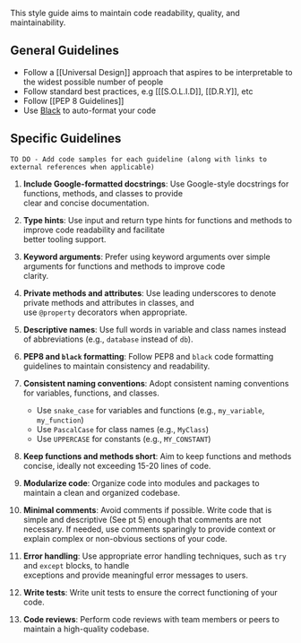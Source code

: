
  
This style guide aims to maintain code readability, quality, and maintainability. 
  
## General Guidelines  

- Follow a [[Universal Design]] approach that aspires to be interpretable to the widest possible number of people 
- Follow standard best practices, e.g  [[[S.O.L.I.D]], [[D.R.Y]], etc
- Follow  [[PEP 8 Guidelines]]
- Use  [Black](https://black.readthedocs.io/en/stable/) to auto-format your code


## Specific Guidelines

```
TO DO - Add code samples for each guideline (along with links to external references when applicable)
```
  
1. **Include Google-formatted docstrings**: Use Google-style docstrings for functions, methods, and classes to provide  
   clear and concise documentation.  
  
2. **Type hints**: Use input and return type hints for functions and methods to improve code readability and facilitate  
   better tooling support.  
  
3. **Keyword arguments**: Prefer using keyword arguments over simple arguments for functions and methods to improve code  
   clarity.  
  
4. **Private methods and attributes**: Use leading underscores to denote private methods and attributes in classes, and  
   use `@property` decorators when appropriate.  
  
5. **Descriptive names**: Use full words in variable and class names instead of abbreviations (e.g., `database` instead   of `db`).  
  
6. **PEP8 and `black` formatting**: Follow PEP8 and `black` code formatting guidelines to maintain consistency and  readability.  
  
7. **Consistent naming conventions**: Adopt consistent naming conventions for variables, functions, and classes.  
   - Use `snake_case` for variables and functions (e.g., `my_variable`, `my_function`)  
   - Use `PascalCase` for class names (e.g., `MyClass`)  
   - Use `UPPERCASE` for constants (e.g., `MY_CONSTANT`)  
  
8. **Keep functions and methods short**: Aim to keep functions and methods concise, ideally not exceeding 15-20 lines of  code.  
  
9. **Modularize code**: Organize code into modules and packages to maintain a clean and organized codebase.  
  
10. **Minimal comments**: Avoid comments if possible. Write code that is simple and descriptive (See pt 5) enough that comments are  not necessary. If needed, use comments sparingly to provide context or explain complex or non-obvious sections of  your code.  
  
11. **Error handling**: Use appropriate error handling techniques, such as `try` and `except` blocks, to handle  
    exceptions and provide meaningful error messages to users.  
  
12. **Write tests**: Write unit tests to ensure the correct functioning of your code.  
  
13. **Code reviews**: Perform code reviews with team members or peers to maintain a high-quality codebase.